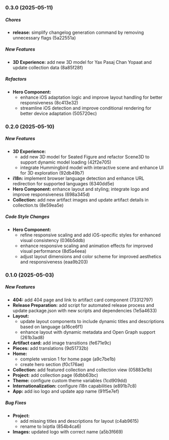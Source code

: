 ### 0.3.0 (2025-05-11)

##### Chores

* **release:**  simplify changelog generation command by removing unnecessary flags (5a22551a)

##### New Features

* **3D Experience:**  add new 3D model for Yax Pasaj Chan Yopaat and update collection data (8a85f28f)

##### Refactors

* **Hero Component:**
  *  enhance iOS adaptation logic and improve layout handling for better responsiveness (8c413e32)
  *  streamline iOS detection and improve conditional rendering for better device adaptation (505720ec)

### 0.2.0 (2025-05-10)

##### New Features

* **3D Experience:**
  *  add new 3D model for Seated Figure and refactor Scene3D to support dynamic model loading (42f2e705)
  *  integrate Hummingbird model with interactive scene and enhance UI for 3D exploration (92db49b7)
* **i18n:**  implement browser language detection and enhance URL redirection for supported languages (6340dd5e)
* **Hero Component:**  enhance layout and styling; integrate logo and improve responsiveness (698a345d)
* **Collection:**  add new artifact images and update artifact details in collection.ts (8e59ea5e)

##### Code Style Changes

* **Hero Component:**
  *  refine responsive scaling and add iOS-specific styles for enhanced visual consistency (036b5ddb)
  *  enhance responsive scaling and animation effects for improved visual performance (8d5a4eea)
  *  adjust layout dimensions and color scheme for improved aesthetics and responsiveness (eaa9b203)

### 0.1.0 (2025-05-03)

##### New Features

* **404:**  add 404 page and link to artifact card component (73312797)
* **Release Preparation:**  add script for automated release process and update package.json with new scripts and dependencies (1e5a4633)
* **Layout:**
  *  update layout components to include dynamic titles and descriptions based on language (a16ce6f1)
  *  enhance layout with dynamic metadata and Open Graph support (261b3ad8)
* **Artifact card:**  add image transitions (fe671e9c)
* **Pieces:**  add translations (9d51732b)
* **Home:**
  *  complete version 1 for home page (a9c7be1b)
  *  create hero section (f0c176ae)
* **Collection:**  add featured collection and collection view (05883e1b)
* **Project:**  add collection page (6dbb63bc)
* **Theme:**  configure custom theme variables (1cd909dd)
* **Internationalization:**  configure i18n capabilities (e891b7c8)
* **App:**  add iso logo and update app name (91f5e7ef)

##### Bug Fixes

* **Project:**
  *  add missing titles and descriptions for layout (c4ab9615)
  *  rename to Ixiptla (854b4ca6)
* **Images:**  updated logo with correct name (a5b3f669)

